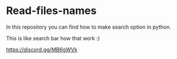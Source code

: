 # Read-files-names
In this repository you can find how to make search option in python.

This is like search bar how that work :)

https://discord.gg/MB6gWVk
